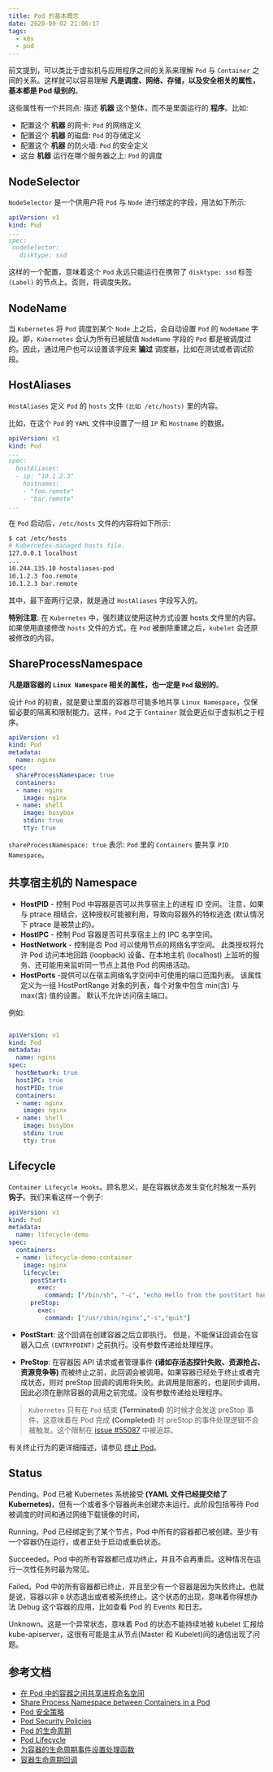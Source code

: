 ```yaml
---
title: Pod 的基本概念
date: 2020-09-02 21:06:17
tags:
  - k8s
  - pod
---
```


前文提到，可以类比于虚拟机与应用程序之间的关系来理解 `Pod` 与 `Container` 之间的关系。这样就可以容易理解 **凡是调度、网络、存储，以及安全相关的属性，基本都是 Pod 级别的**。

这些属性有一个共同点: 描述 **机器** 这个整体，而不是里面运行的 **程序**。比如:

* 配置这个 **机器** 的网卡: `Pod` 的网络定义
* 配置这个 **机器** 的磁盘: `Pod` 的存储定义
* 配置这个 **机器** 的防火墙: `Pod` 的安全定义
* 这台 **机器** 运行在哪个服务器之上: `Pod` 的调度

## NodeSelector

`NodeSelector` 是一个供用户将 `Pod` 与 `Node` 进行绑定的字段，用法如下所示:

``` yml
apiVersion: v1
kind: Pod
...
spec:
 nodeSelector:
   disktype: ssd
```

这样的一个配置，意味着这个 `Pod` 永远只能运行在携带了 `disktype: ssd` 标签 `(Label)` 的节点上。否则，将调度失败。

## NodeName

当 `Kubernetes` 将 `Pod` 调度到某个 `Node` 上之后，会自动设置 `Pod` 的 `NodeName` 字段。即，`Kubernetes` 会认为所有已被赋值 `NodeName` 字段的 `Pod` 都是被调度过的。因此，通过用户也可以设置该字段来 **骗过** 调度器，比如在测试或者调试阶段。

## HostAliases

`HostAliases` 定义 `Pod` 的 `hosts` 文件 `(比如 /etc/hosts)` 里的内容。

比如，在这个 `Pod` 的 `YAML` 文件中设置了一组 `IP` 和 `Hostname` 的数据。

``` yml
apiVersion: v1
kind: Pod
...
spec:
  hostAliases:
  - ip: "10.1.2.3"
    hostnames:
    - "foo.remote"
    - "bar.remote"
...
```

在 `Pod` 启动后，`/etc/hosts` 文件的内容将如下所示:

``` bash
$ cat /etc/hosts
# Kubernetes-managed hosts file.
127.0.0.1 localhost
...
10.244.135.10 hostaliases-pod
10.1.2.3 foo.remote
10.1.2.3 bar.remote
```

其中，最下面两行记录，就是通过 `HostAliases` 字段写入的。

**特别注意**: 在 `Kubernetes` 中，强烈建议使用这种方式设置 hosts 文件里的内容。如果使用直接修改 `hosts` 文件的方式，在 `Pod` 被删除重建之后，`kubelet` 会还原被修改的内容。

## ShareProcessNamespace

**凡是跟容器的 `Linux Namespace` 相关的属性，也一定是 `Pod` 级别的**。

设计 `Pod` 的初衷，就是要让里面的容器尽可能多地共享 `Linux Namespace`，仅保留必要的隔离和限制能力。这样，`Pod` 之于 `Container` 就会更近似于虚拟机之于程序。

``` yml
apiVersion: v1
kind: Pod
metadata:
  name: nginx
spec:
  shareProcessNamespace: true
  containers:
  - name: nginx
    image: nginx
  - name: shell
    image: busybox
    stdin: true
    tty: true
```

`shareProcessNamespace: true` 表示: `Pod` 里的 `Containers` 要共享 `PID Namespace`。

## 共享宿主机的 Namespace

* **HostPID** - 控制 Pod 中容器是否可以共享宿主上的进程 ID 空间。 注意，如果与 ptrace 相结合，这种授权可能被利用，导致向容器外的特权逃逸 (默认情况下 ptrace 是被禁止的)。
* **HostIPC** - 控制 Pod 容器是否可共享宿主上的 IPC 名字空间。
* **HostNetwork** - 控制是否 Pod 可以使用节点的网络名字空间。 此类授权将允许 Pod 访问本地回路 (loopback) 设备、在本地主机 (localhost) 上监听的服务、还可能用来监听同一节点上其他 Pod 的网络活动。
* **HostPorts** -提供可以在宿主网络名字空间中可使用的端口范围列表。 该属性定义为一组 HostPortRange 对象的列表，每个对象中包含 min(含) 与 max(含) 值的设置。 默认不允许访问宿主端口。

例如:

``` yml

apiVersion: v1
kind: Pod
metadata:
  name: nginx
spec:
  hostNetwork: true
  hostIPC: true
  hostPID: true
  containers:
  - name: nginx
    image: nginx
  - name: shell
    image: busybox
    stdin: true
    tty: true
```

## Lifecycle

`Container Lifecycle Hooks`。顾名思义，是在容器状态发生变化时触发一系列 **钩子**。我们来看这样一个例子:

``` yml
apiVersion: v1
kind: Pod
metadata:
  name: lifecycle-demo
spec:
  containers:
  - name: lifecycle-demo-container
    image: nginx
    lifecycle:
      postStart:
        exec:
          command: ["/bin/sh", "-c", "echo Hello from the postStart handler > /usr/share/message"]
      preStop:
        exec:
          command: ["/usr/sbin/nginx","-s","quit"]
```

* **PostStart**: 这个回调在创建容器之后立即执行。 但是，不能保证回调会在容器入口点 `(ENTRYPOINT)` 之前执行。没有参数传递给处理程序。

* **PreStop**: 在容器因 API 请求或者管理事件 **(诸如存活态探针失败、资源抢占、资源竞争等)** 而被终止之前，此回调会被调用。如果容器已经处于终止或者完成状态，则对 preStop 回调的调用将失败。此调用是阻塞的，也是同步调用，因此必须在删除容器的调用之前完成。没有参数传递给处理程序。

> `Kubernetes` 只有在 `Pod` 结束 **(Terminated)** 的时候才会发送 preStop 事件，这意味着在 Pod 完成 **(Completed)** 时 preStop 的事件处理逻辑不会被触发。这个限制在 [issue #55087](https://github.com/kubernetes/kubernetes/issues/55807) 中被追踪。

有关终止行为的更详细描述，请参见 [终止 Pod](https://kubernetes.io/zh/docs/concepts/workloads/pods/pod-lifecycle/#termination-of-pods)。

## Status

Pending。Pod 已被 Kubernetes 系统接受 **(YAML 文件已经提交给了 Kubernetes)**，但有一个或者多个容器尚未创建亦未运行。此阶段包括等待 Pod 被调度的时间和通过网络下载镜像的时间，

Running。Pod 已经绑定到了某个节点，Pod 中所有的容器都已被创建。至少有一个容器仍在运行，或者正处于启动或重启状态。

Succeeded。Pod 中的所有容器都已成功终止，并且不会再重启。这种情况在运行一次性任务时最为常见。

Failed。Pod 中的所有容器都已终止，并且至少有一个容器是因为失败终止。也就是说，容器以非 `0` 状态退出或者被系统终止。这个状态的出现，意味着你得想办法 Debug 这个容器的应用，比如查看 Pod 的 Events 和日志。

Unknown。这是一个异常状态，意味着 Pod 的状态不能持续地被 kubelet 汇报给 kube-apiserver，这很有可能是主从节点(Master 和 Kubelet)间的通信出现了问题。

## 参考文档

* [在 Pod 中的容器之间共享进程命名空间](https://kubernetes.io/zh/docs/tasks/configure-pod-container/share-process-namespace/)
* [Share Process Namespace between Containers in a Pod](https://kubernetes.io/docs/tasks/configure-pod-container/share-process-namespace/)
* [Pod 安全策略](https://kubernetes.io/zh/docs/concepts/policy/pod-security-policy/)
* [Pod Security Policies](https://kubernetes.io/docs/concepts/policy/pod-security-policy/)
* [Pod 的生命周期](https://kubernetes.io/zh/docs/concepts/workloads/pods/pod-lifecycle/)
* [Pod Lifecycle](https://kubernetes.io/docs/concepts/workloads/pods/pod-lifecycle/)
* [为容器的生命周期事件设置处理函数](https://kubernetes.io/zh/docs/tasks/configure-pod-container/attach-handler-lifecycle-event/)
* [容器生命周期回调](https://kubernetes.io/zh/docs/concepts/containers/container-lifecycle-hooks/)
